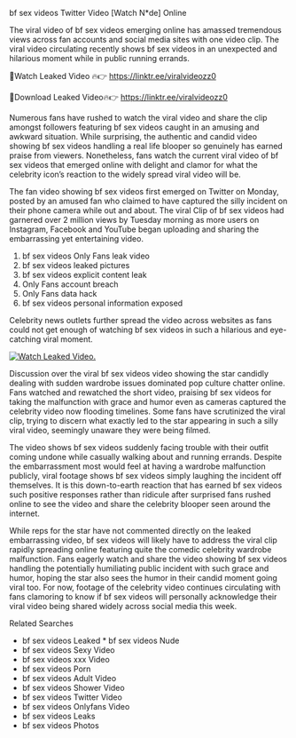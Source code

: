 ﻿bf sex videos Twitter Video [Watch N*de] Online

The viral video of ﻿bf sex videos emerging online has amassed tremendous views across fan accounts and social media sites with one video clip. The viral video circulating recently shows ﻿bf sex videos in an unexpected and hilarious moment while in public running errands. 

🔴Watch Leaked Video 🔥👉  https://linktr.ee/viralvideozz0 

🔴Download Leaked Video🔥👉  https://linktr.ee/viralvideozz0 

Numerous fans have rushed to watch the viral video and share the clip amongst followers featuring ﻿bf sex videos caught in an amusing and awkward situation. While surprising, the authentic and candid video showing ﻿bf sex videos handling a real life blooper so genuinely has earned praise from viewers. Nonetheless, fans watch the current viral video of ﻿bf sex videos that emerged online with delight and clamor for what the celebrity icon’s reaction to the widely spread viral video will be.

The fan video showing ﻿bf sex videos first emerged on Twitter on Monday, posted by an amused fan who claimed to have captured the silly incident on their phone camera while out and about. The viral Clip of ﻿bf sex videos had garnered over 2 million views by Tuesday morning as more users on Instagram, Facebook and YouTube began uploading and sharing the embarrassing yet entertaining video. 

1. ﻿bf sex videos Only Fans leak video
2. ﻿bf sex videos leaked pictures
3. ﻿bf sex videos explicit content leak
4. Only Fans account breach
5. Only Fans data hack
6. ﻿bf sex videos personal information exposed

Celebrity news outlets further spread the video across websites as fans could not get enough of watching ﻿bf sex videos in such a hilarious and eye-catching viral moment. 

[![Watch Leaked Video.](https://miro.medium.com/v2/resize:fit:828/format:webp/1*cilzJN44JGOrTw9NJCrNHA.gif "Watch Leaked Video")](https://linktr.ee/viralvideozz0)

Discussion over the viral ﻿bf sex videos video showing the star candidly dealing with sudden wardrobe issues dominated pop culture chatter online. Fans watched and rewatched the short video, praising ﻿bf sex videos for taking the malfunction with grace and humor even as cameras captured the celebrity video now flooding timelines. Some fans have scrutinized the viral clip, trying to discern what exactly led to the star appearing in such a silly viral video, seemingly unaware they were being filmed.

The video shows ﻿bf sex videos suddenly facing trouble with their outfit coming undone while casually walking about and running errands. Despite the embarrassment most would feel at having a wardrobe malfunction publicly, viral footage shows ﻿bf sex videos simply laughing the incident off themselves. It is this down-to-earth reaction that has earned ﻿bf sex videos such positive responses rather than ridicule after surprised fans rushed online to see the video and share the celebrity blooper seen around the internet.  

While reps for the star have not commented directly on the leaked embarrassing video, ﻿bf sex videos will likely have to address the viral clip rapidly spreading online featuring quite the comedic celebrity wardrobe malfunction. Fans eagerly watch and share the video showing ﻿bf sex videos handling the potentially humiliating public incident with such grace and humor, hoping the star also sees the humor in their candid moment going viral too. For now, footage of the celebrity video continues circulating with fans clamoring to know if ﻿bf sex videos will personally acknowledge their viral video being shared widely across social media this week.

Related Searches
* ﻿bf sex videos Leaked
﻿* bf sex videos Nude
* ﻿bf sex videos Sexy Video
* ﻿bf sex videos xxx Video
* ﻿bf sex videos Porn
* ﻿bf sex videos Adult Video
* ﻿bf sex videos Shower Video
* ﻿bf sex videos Twitter Video
* ﻿bf sex videos Onlyfans Video
* ﻿bf sex videos Leaks
* ﻿bf sex videos Photos
